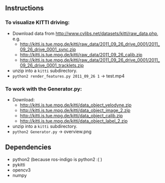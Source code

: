 ## Instructions
### To visualize KITTI driving:
* Download data from http://www.cvlibs.net/datasets/kitti/raw_data.php, e.g.   
  - http://kitti.is.tue.mpg.de/kitti/raw_data/2011_09_26_drive_0001/2011_09_26_drive_0001_sync.zip
  - http://kitti.is.tue.mpg.de/kitti/raw_data/2011_09_26_calib.zip
  - http://kitti.is.tue.mpg.de/kitti/raw_data/2011_09_26_drive_0001/2011_09_26_drive_0001_tracklets.zip
* unzip into a `kitti` subdirectory.
* `python2 render_features.py 2011_09_26 1` -> test.mp4

### To work with the Generator.py:
* Download:
  - http://kitti.is.tue.mpg.de/kitti/data_object_velodyne.zip
  - http://kitti.is.tue.mpg.de/kitti/data_object_image_2.zip
  - http://kitti.is.tue.mpg.de/kitti/data_object_calib.zip
  - http://kitti.is.tue.mpg.de/kitti/data_object_label_2.zip
* unzip into a `kitti` subdirectory.
* `python2 Generator.py` -> overview.png

## Dependencies
* python2 (because ros-indigo is python2 :( )
* pykitti
* opencv3
* numpy
